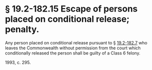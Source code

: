 # § 19.2-182.15 Escape of persons placed on conditional release; penalty.

<p>Any person placed on conditional release pursuant to § <a href='http://law.lis.virginia.gov/vacode/19.2-182.7/'>19.2-182.7</a> who leaves the Commonwealth without permission from the court which conditionally released the person shall be guilty of a Class 6 felony.</p><p>1993, c. 295.</p>